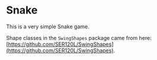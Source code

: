 # Snake

This is a very simple Snake game.

Shape classes in the `SwingShapes` package came from here: [https://github.com/SER120L/SwingShapes](https://github.com/SER120L/SwingShapes).